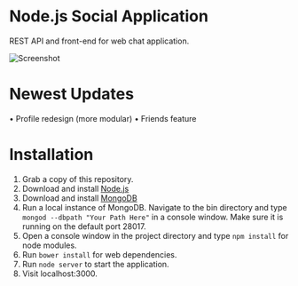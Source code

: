 Node.js Social Application
==============

REST API and front-end for web chat application.

![Screenshot](http://i.imgur.com/en1Ye2U.png)

Newest Updates
==============
• Profile redesign (more modular)
• Friends feature

Installation
=============
1. Grab a copy of this repository.
2. Download and install [Node.js](http://nodejs.org/)
3. Download and install [MongoDB](http://www.mongodb.org/downloads)
4. Run a local instance of MongoDB. 
   Navigate to the bin directory and type `mongod --dbpath "Your Path Here"` in a console window.
   Make sure it is running on the default port 28017.
5. Open a console window in the project directory and type `npm install` for node modules.
6. Run `bower install` for web dependencies.
7. Run `node server` to start the application.
8. Visit localhost:3000.
